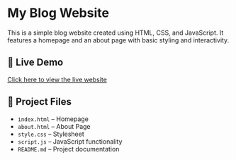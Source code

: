 # My Blog Website

This is a simple blog website created using HTML, CSS, and JavaScript. It features a homepage and an about page with basic styling and interactivity.

## 🔗 Live Demo

[Click here to view the live website](https://plp-webtechnologies.github.io/feb-2025-final-project-and-deployment-pjayy99)

## 📁 Project Files

- `index.html` – Homepage
- `about.html` – About Page
- `style.css` – Stylesheet
- `script.js` – JavaScript functionality
- `README.md` – Project documentation

